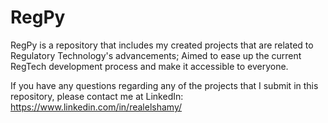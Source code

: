 # RegPy
RegPy is a repository that includes my created projects that are related to Regulatory Technology's advancements; Aimed to ease up the current RegTech development process and make it accessible to everyone.

If you have any questions regarding any of the projects that I submit in this repository, please contact me at LinkedIn: https://www.linkedin.com/in/realelshamy/
